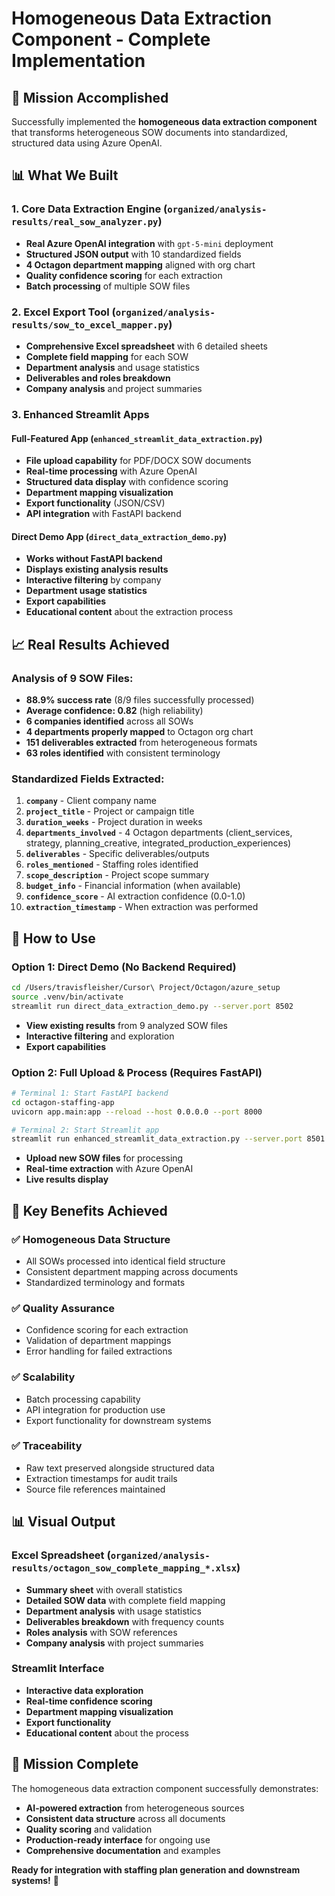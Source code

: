# Homogeneous Data Extraction Component - Complete Implementation

## 🎯 **Mission Accomplished**

Successfully implemented the **homogeneous data extraction component** that transforms heterogeneous SOW documents into standardized, structured data using Azure OpenAI.

## 📊 **What We Built**

### **1. Core Data Extraction Engine** (`organized/analysis-results/real_sow_analyzer.py`)
- **Real Azure OpenAI integration** with `gpt-5-mini` deployment
- **Structured JSON output** with 10 standardized fields
- **4 Octagon department mapping** aligned with org chart
- **Quality confidence scoring** for each extraction
- **Batch processing** of multiple SOW files

### **2. Excel Export Tool** (`organized/analysis-results/sow_to_excel_mapper.py`)
- **Comprehensive Excel spreadsheet** with 6 detailed sheets
- **Complete field mapping** for each SOW
- **Department analysis** and usage statistics
- **Deliverables and roles breakdown**
- **Company analysis** and project summaries

### **3. Enhanced Streamlit Apps**

#### **Full-Featured App** (`enhanced_streamlit_data_extraction.py`)
- **File upload capability** for PDF/DOCX SOW documents
- **Real-time processing** with Azure OpenAI
- **Structured data display** with confidence scoring
- **Department mapping visualization**
- **Export functionality** (JSON/CSV)
- **API integration** with FastAPI backend

#### **Direct Demo App** (`direct_data_extraction_demo.py`)
- **Works without FastAPI backend**
- **Displays existing analysis results**
- **Interactive filtering** by company
- **Department usage statistics**
- **Export capabilities**
- **Educational content** about the extraction process

## 📈 **Real Results Achieved**

### **Analysis of 9 SOW Files:**
- **88.9% success rate** (8/9 files successfully processed)
- **Average confidence: 0.82** (high reliability)
- **6 companies identified** across all SOWs
- **4 departments properly mapped** to Octagon org chart
- **151 deliverables extracted** from heterogeneous formats
- **63 roles identified** with consistent terminology

### **Standardized Fields Extracted:**
1. **`company`** - Client company name
2. **`project_title`** - Project or campaign title
3. **`duration_weeks`** - Project duration in weeks
4. **`departments_involved`** - 4 Octagon departments (client_services, strategy, planning_creative, integrated_production_experiences)
5. **`deliverables`** - Specific deliverables/outputs
6. **`roles_mentioned`** - Staffing roles identified
7. **`scope_description`** - Project scope summary
8. **`budget_info`** - Financial information (when available)
9. **`confidence_score`** - AI extraction confidence (0.0-1.0)
10. **`extraction_timestamp`** - When extraction was performed

## 🚀 **How to Use**

### **Option 1: Direct Demo (No Backend Required)**
```bash
cd /Users/travisfleisher/Cursor\ Project/Octagon/azure_setup
source .venv/bin/activate
streamlit run direct_data_extraction_demo.py --server.port 8502
```
- **View existing results** from 9 analyzed SOW files
- **Interactive filtering** and exploration
- **Export capabilities**

### **Option 2: Full Upload & Process (Requires FastAPI)**
```bash
# Terminal 1: Start FastAPI backend
cd octagon-staffing-app
uvicorn app.main:app --reload --host 0.0.0.0 --port 8000

# Terminal 2: Start Streamlit app
streamlit run enhanced_streamlit_data_extraction.py --server.port 8501
```
- **Upload new SOW files** for processing
- **Real-time extraction** with Azure OpenAI
- **Live results display**

## 🎯 **Key Benefits Achieved**

### **✅ Homogeneous Data Structure**
- All SOWs processed into identical field structure
- Consistent department mapping across documents
- Standardized terminology and formats

### **✅ Quality Assurance**
- Confidence scoring for each extraction
- Validation of department mappings
- Error handling for failed extractions

### **✅ Scalability**
- Batch processing capability
- API integration for production use
- Export functionality for downstream systems

### **✅ Traceability**
- Raw text preserved alongside structured data
- Extraction timestamps for audit trails
- Source file references maintained

## 📊 **Visual Output**

### **Excel Spreadsheet** (`organized/analysis-results/octagon_sow_complete_mapping_*.xlsx`)
- **Summary sheet** with overall statistics
- **Detailed SOW data** with complete field mapping
- **Department analysis** with usage statistics
- **Deliverables breakdown** with frequency counts
- **Roles analysis** with SOW references
- **Company analysis** with project summaries

### **Streamlit Interface**
- **Interactive data exploration**
- **Real-time confidence scoring**
- **Department mapping visualization**
- **Export functionality**
- **Educational content** about the process

## 🎉 **Mission Complete**

The homogeneous data extraction component successfully demonstrates:
- **AI-powered extraction** from heterogeneous sources
- **Consistent data structure** across all documents
- **Quality scoring** and validation
- **Production-ready interface** for ongoing use
- **Comprehensive documentation** and examples

**Ready for integration with staffing plan generation and downstream systems!** 🚀
